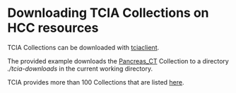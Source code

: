 # Downloading TCIA Collections on HCC resources

TCIA Collections can be downloaded with [tciaclient](https://github.com/moritzschwyzer/tciaclient).

The provided example downloads the [Pancreas_CT](https://wiki.cancerimagingarchive.net/display/Public/Pancreas-CT) Collection to a directory *./tcia-downloads* in the current working directory.

TCIA provides more than 100 Collections that are listed [here](https://wiki.cancerimagingarchive.net/display/Public/Collections).
